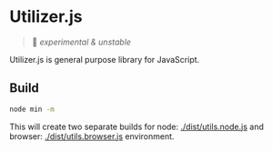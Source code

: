 # Utilizer.js

> :small_orange_diamond: *experimental & unstable*

Utilizer.js is general purpose library for JavaScript.

## Build

```bash
node min -m
```
This will create two separate builds for node: [./dist/utils.node.js](https://github.com/tomas-sentkeresty/utilizerjs/blob/master/dist/utils.node.js) and browser: [./dist/utils.browser.js](https://github.com/tomas-sentkeresty/utilizerjs/blob/master/dist/utils.browser.js) environment.
